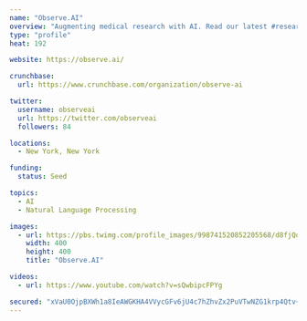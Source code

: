 ```yaml
---
name: "Observe.AI"
overview: "Augmenting medical research with AI. Read our latest #research with @CLCCLeonBerard in @NatureMedicine https://t.co/VT0JF0jmVo"
type: "profile"
heat: 192

website: https://observe.ai/

crunchbase:
  url: https://www.crunchbase.com/organization/observe-ai

twitter:
  username: observeai
  url: https://twitter.com/observeai
  followers: 84

locations:
  - New York, New York

funding:
  status: Seed

topics:
  - AI
  - Natural Language Processing

images:
  - url: https://pbs.twimg.com/profile_images/998741520852205568/d8fjQqUY_400x400.jpg
    width: 400
    height: 400
    title: "Observe.AI"

videos:
  - url: https://www.youtube.com/watch?v=sQwbipcFPYg

secured: "xVaU0OjpBXWh1a8IeAWGKHA4VVycGFv6jU4c7hZhvZx2PuVTwNZG1krp4Qtv+bZovUjk4vkDh/fwOnDxQ4McFay/az1W2OOorkaIj158pMNzK0Gs8CKEo04R7PsJ8UlIqkfeHwKLXaJipBjDBwjUem91lkHGDTAya97BK32uajHJfsM3gJ0IlOwXvpBpzL/AgH4V4l/x2IyebAPBL4brzX9e76vb6F89pjCvdi/sTpPudSao4K3KdSkGzqy+fKMrHhC6LUQ2M3Tuy6uOLD7D2tIOSAWYXGasm3pQd2AG/u6cmI9O60IsuvgM0ynr1uX+;RsLwb8zPcyVhi/MFlScSXQ=="
---
```


